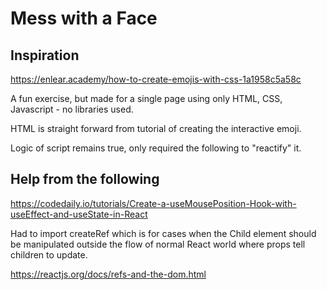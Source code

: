 # Mess with a Face

## Inspiration

https://enlear.academy/how-to-create-emojis-with-css-1a1958c5a58c

A fun exercise, but made for a single page using only HTML, CSS, Javascript - no libraries used.

HTML is straight forward from tutorial of creating the interactive emoji.

Logic of script remains true, only required the following to "reactify" it.

## Help from the following

https://codedaily.io/tutorials/Create-a-useMousePosition-Hook-with-useEffect-and-useState-in-React

Had to import createRef which is for cases when the Child element should be manipulated outside the flow of normal React world where props tell children to update.

https://reactjs.org/docs/refs-and-the-dom.html
